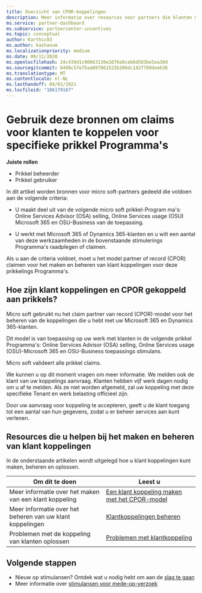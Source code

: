 ```yaml
---
title: Overzicht van CPOR-koppelingen
description: Meer informatie over resources voor partners die klanten moeten koppelen aan specifieke prikkel Programma's via het claim partner record-model (CPOR).
ms.service: partner-dashboard
ms.subservice: partnercenter-incentives
ms.topic: conceptual
author: Karthic83
ms.author: kashanum
ms.localizationpriority: medium
ms.date: 09/11/2020
ms.openlocfilehash: 24c439d1c90663130e1676e8ceb6d503be5ea30d
ms.sourcegitcommit: 6498c57e75aa097861523b206dc142f789deeb36
ms.translationtype: MT
ms.contentlocale: nl-NL
ms.lasthandoff: 04/02/2021
ms.locfileid: "106179187"
---
```

# <a name="use-these-resources-to-make-customer-association-claims-for-specific-incentives-programs"></a>Gebruik deze bronnen om claims voor klanten te koppelen voor specifieke prikkel Programma's

**Juiste rollen**

- Prikkel beheerder
- Prikkel gebruiker

In dit artikel worden bronnen voor micro soft-partners gedeeld die voldoen aan de volgende criteria:

- U maakt deel uit van de volgende micro soft prikkel-Program ma's: Online Services Advisor (OSA) selling, Online Services usage (OSU) Microsoft 365 en OSU-Business van de toepassing.

- U werkt met Microsoft 365 of Dynamics 365-klanten en u wilt een aantal van deze werkzaamheden in de bovenstaande stimulerings Programma's raadplegen of claimen.

Als u aan de criteria voldoet, moet u het model partner of record (CPOR) claimen voor het maken en beheren van klant koppelingen voor deze prikkelings Programma's.
 
## <a name="how-do-customer-associations-and-cpor-relate-to-incentives"></a>Hoe zijn klant koppelingen en CPOR gekoppeld aan prikkels?

Micro soft gebruikt nu het claim partner van record (CPOR)-model voor het beheren van de koppelingen die u hebt met uw Microsoft 365 en Dynamics 365-klanten.

Dit model is van toepassing op uw werk met klanten in de volgende prikkel Programma's: Online Services Advisor (OSA) selling, Online Services usage (OSU)-Microsoft 365 en OSU-Business toepassings stimulans.

Micro soft valideert alle prikkel claims.

We kunnen u op dit moment vragen om meer informatie. We melden ook de klant van uw koppelings aanvraag. Klanten hebben vijf werk dagen nodig om u af te melden. Als ze niet worden afgemeld, zal uw koppeling met deze specifieke Tenant en werk belasting officieel zijn.

Door uw aanvraag voor koppeling te accepteren, geeft u de klant toegang tot een aantal van hun gegevens, zodat u er beheer services aan kunt verlenen. 

## <a name="resources-to-help-you-create-and-manage-customer-associations"></a>Resources die u helpen bij het maken en beheren van klant koppelingen

In de onderstaande artikelen wordt uitgelegd hoe u klant koppelingen kunt maken, beheren en oplossen.

|  **Om dit te doen**  |  **Leest u**  |
|--------------|-----------|
| Meer informatie over het maken van een klant koppeling  | [Een klant koppeling maken met het CPOR-model](submit-osa-claim.md)  |
|Meer informatie over het beheren van uw klant koppelingen  | [Klantkoppelingen beheren](incentives-manage-customer-associations.md)  |
|Problemen met de koppeling van klanten oplossen  | [Problemen met klantkoppeling](incentives-customer-association-issues.md)  |

## <a name="next-steps"></a>Volgende stappen

- Nieuw op stimulansen? Ontdek wat u nodig hebt om aan de [slag te gaan](incentives-get-started-intro.md)
- Meer informatie over [stimulansen voor mede-op-verzoek](claims-overview.md)

